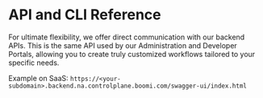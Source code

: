 # API and CLI Reference 

<head>
  <meta name="guidename" content="API Management"/>
  <meta name="context" content="GUID-16ac9936-c5ea-4595-a136-d08d319f269a"/>
</head>

For ultimate flexibility, we offer direct communication with our backend APIs. This is the same API used by our Administration and Developer Portals, allowing you to create truly customized workflows tailored to your specific needs.

Example on SaaS: `https://<your-subdomain>.backend.na.controlplane.boomi.com/swagger-ui/index.html`

<!--[Place holder for embeded Swagger example]()-->
